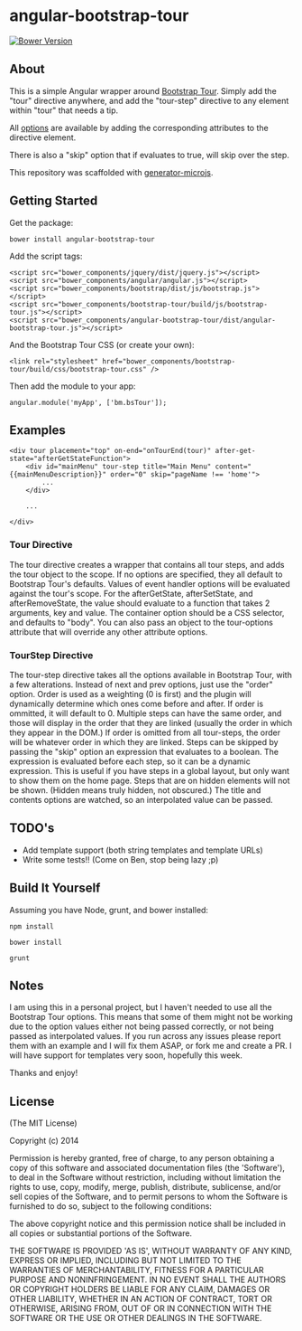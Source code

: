 # angular-bootstrap-tour
[![Bower Version][bower-image]][bower-url]

## About

This is a simple Angular wrapper around [Bootstrap Tour](http://www.bootstraptour.com).
Simply add the "tour" directive anywhere, and add the "tour-step" directive to any element within "tour" that needs a tip.

All [options](http://bootstraptour.com/api/) are available by adding the corresponding attributes to the directive element.

There is also a "skip" option that if evaluates to true, will skip over the step.

This repository was scaffolded with [generator-microjs](https://github.com/daniellmb/generator-microjs).

## Getting Started
Get the package:

    bower install angular-bootstrap-tour

Add the script tags:

    <script src="bower_components/jquery/dist/jquery.js"></script>
    <script src="bower_components/angular/angular.js"></script>
    <script src="bower_components/bootstrap/dist/js/bootstrap.js"></script>
    <script src="bower_components/bootstrap-tour/build/js/bootstrap-tour.js"></script>
    <script src="bower_components/angular-bootstrap-tour/dist/angular-bootstrap-tour.js"></script>

And the Bootstrap Tour CSS (or create your own):

    <link rel="stylesheet" href="bower_components/bootstrap-tour/build/css/bootstrap-tour.css" />

Then add the module to your app:

    angular.module('myApp', ['bm.bsTour']);
    
## Examples

    <div tour placement="top" on-end="onTourEnd(tour)" after-get-state="afterGetStateFunction">
        <div id="mainMenu" tour-step title="Main Menu" content="{{mainMenuDescription}}" order="0" skip="pageName !== 'home'">
            ...
        </div>

        ...

    </div>


### Tour Directive

The tour directive creates a wrapper that contains all tour steps, and adds the tour object to the scope. If no options are specified, they all default to Bootstrap Tour's defaults.
Values of event handler options will be evaluated against the tour's scope. For the afterGetState, afterSetState, and afterRemoveState, the value should
evaluate to a function that takes 2 arguments, key and value. The container option should be a CSS selector, and defaults to "body".
You can also pass an object to the tour-options attribute that will override any other attribute options.

### TourStep Directive

The tour-step directive takes all the options available in Bootstrap Tour, with a few alterations. Instead of next and prev options, just use the "order" option.
Order is used as a weighting (0 is first) and the plugin will dynamically determine which ones come before and after. If order is ommitted, it will default to 0.
Multiple steps can have the same order, and those will display in the order that they are linked (usually the order in which they appear in the DOM.)
If order is omitted from all tour-steps, the order will be whatever order in which they are linked. Steps can be skipped by passing the "skip" option an expression that evaluates to a boolean.
The expression is evaluated before each step, so it can be a dynamic expression. This is useful if you have steps in a global layout, but only want to show them on the home page.
Steps that are on hidden elements will not be shown. (Hidden means truly hidden, not obscured.)
The title and contents options are watched, so an interpolated value can be passed.

## TODO's

- Add template support (both string templates and template URLs)
- Write some tests!! (Come on Ben, stop being lazy ;p)

## Build It Yourself

Assuming you have Node, grunt, and bower installed:

    npm install

    bower install

    grunt


## Notes

I am using this in a personal project, but I haven't needed to use all the Bootstrap Tour options. This means that some of them might not be working
due to the option values either not being passed correctly, or not being passed as interpolated values.
If you run across any issues please report them with an example and I will fix them ASAP, or fork me and create a PR.
I will have support for templates very soon, hopefully this week.

Thanks and enjoy!

## License

(The MIT License)

Copyright (c) 2014  

Permission is hereby granted, free of charge, to any person obtaining
a copy of this software and associated documentation files (the
'Software'), to deal in the Software without restriction, including
without limitation the rights to use, copy, modify, merge, publish,
distribute, sublicense, and/or sell copies of the Software, and to
permit persons to whom the Software is furnished to do so, subject to
the following conditions:

The above copyright notice and this permission notice shall be
included in all copies or substantial portions of the Software.

THE SOFTWARE IS PROVIDED 'AS IS', WITHOUT WARRANTY OF ANY KIND,
EXPRESS OR IMPLIED, INCLUDING BUT NOT LIMITED TO THE WARRANTIES OF
MERCHANTABILITY, FITNESS FOR A PARTICULAR PURPOSE AND NONINFRINGEMENT.
IN NO EVENT SHALL THE AUTHORS OR COPYRIGHT HOLDERS BE LIABLE FOR ANY
CLAIM, DAMAGES OR OTHER LIABILITY, WHETHER IN AN ACTION OF CONTRACT,
TORT OR OTHERWISE, ARISING FROM, OUT OF OR IN CONNECTION WITH THE
SOFTWARE OR THE USE OR OTHER DEALINGS IN THE SOFTWARE.



[build-url]: https://travis-ci.org/benmarch/angular-bootstrap-tour
[build-image]: http://img.shields.io/travis/benmarch/angular-bootstrap-tour.png

[gpa-url]: https://codeclimate.com/github/benmarch/angular-bootstrap-tour
[gpa-image]: https://codeclimate.com/github/benmarch/angular-bootstrap-tour.png

[coverage-url]: https://codeclimate.com/github/benmarch/angular-bootstrap-tour/code?sort=covered_percent&sort_direction=desc
[coverage-image]: https://codeclimate.com/github/benmarch/angular-bootstrap-tour/coverage.png

[depstat-url]: https://david-dm.org/benmarch/angular-bootstrap-tour
[depstat-image]: https://david-dm.org/benmarch/angular-bootstrap-tour.png?theme=shields.io

[issues-url]: https://github.com/benmarch/angular-bootstrap-tour/issues
[issues-image]: http://img.shields.io/github/issues/benmarch/angular-bootstrap-tour.png

[bower-url]: http://bower.io/search/?q=angular-bootstrap-tour
[bower-image]: https://badge.fury.io/bo/angular-bootstrap-tour.png

[downloads-url]: https://www.npmjs.org/package/angular-bootstrap-tour
[downloads-image]: http://img.shields.io/npm/dm/angular-bootstrap-tour.png

[npm-url]: https://www.npmjs.org/package/angular-bootstrap-tour
[npm-image]: https://badge.fury.io/js/angular-bootstrap-tour.png

[irc-url]: http://webchat.freenode.net/?channels=angular-bootstrap-tour
[irc-image]: http://img.shields.io/badge/irc-%23angular-bootstrap-tour-brightgreen.png

[gitter-url]: https://gitter.im/benmarch/angular-bootstrap-tour
[gitter-image]: http://img.shields.io/badge/gitter-benmarch/angular-bootstrap-tour-brightgreen.png

[tip-url]: https://www.gittip.com/benmarch
[tip-image]: http://img.shields.io/gittip/benmarch.png